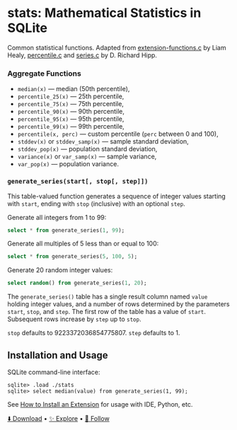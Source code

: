 # stats: Mathematical Statistics in SQLite

Common statistical functions. Adapted from [extension-functions.c](https://sqlite.org/contrib/) by Liam Healy, [percentile.c](https://sqlite.org/src/file/ext/misc/percentile.c) and [series.c](https://sqlite.org/src/file/ext/misc/series.c) by D. Richard Hipp.

### Aggregate Functions

-   `median(x)` — median (50th percentile),
-   `percentile_25(x)` — 25th percentile,
-   `percentile_75(x)` — 75th percentile,
-   `percentile_90(x)` — 90th percentile,
-   `percentile_95(x)` — 95th percentile,
-   `percentile_99(x)` — 99th percentile,
-   `percentile(x, perc)` — custom percentile (`perc` between 0 and 100),
-   `stddev(x)` or `stddev_samp(x)` — sample standard deviation,
-   `stddev_pop(x)` — population standard deviation,
-   `variance(x)` or `var_samp(x)` — sample variance,
-   `var_pop(x)` — population variance.

<h3 name="generate_series"><code>generate_series(start[, stop[, step]])</code></h3>

This table-valued function generates a sequence of integer values starting with `start`, ending with `stop` (inclusive) with an optional `step`.

Generate all integers from 1 to 99:

```sql
select * from generate_series(1, 99);
```

Generate all multiples of 5 less than or equal to 100:

```sql
select * from generate_series(5, 100, 5);
```

Generate 20 random integer values:

```sql
select random() from generate_series(1, 20);
```

The `generate_series()` table has a single result column named `value` holding integer values, and a number of rows determined by the parameters `start`, `stop`, and `step`. The first row of the table has a value of `start`. Subsequent rows increase by `step` up to `stop`.

`stop` defaults to 9223372036854775807. `step` defaults to 1.

## Installation and Usage

SQLite command-line interface:

```
sqlite> .load ./stats
sqlite> select median(value) from generate_series(1, 99);
```

See [How to Install an Extension](install.md) for usage with IDE, Python, etc.

[⬇️ Download](https://github.com/nalgeon/sqlean/releases/latest) •
[✨ Explore](https://github.com/nalgeon/sqlean) •
[🚀 Follow](https://antonz.org/subscribe/)
